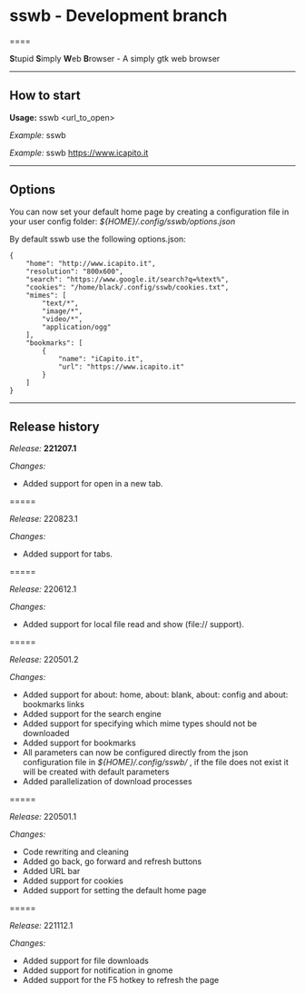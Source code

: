 # sswb - Development branch #
====

**S**tupid **S**imply **W**eb **B**rowser - A simply gtk web browser


-----
## How to start ##

**Usage:** sswb <url_to_open>

*Example:* sswb 
  
*Example:* sswb https://www.icapito.it

-----
## Options ##

You can now set your default home page by creating a configuration file in your user config folder: *${HOME}/.config/sswb/options.json*

By default sswb use the following options.json:

```
{
    "home": "http://www.icapito.it",
    "resolution": "800x600",
    "search": "https://www.google.it/search?q=%text%",
    "cookies": "/home/black/.config/sswb/cookies.txt",
    "mimes": [
        "text/*",
        "image/*",
        "video/*",
        "application/ogg"
    ],
    "bookmarks": [
        {
            "name": "iCapito.it",
            "url": "https://www.icapito.it"
        }
    ]
}
```

-----
## Release history ##

*Release:* **221207.1**

*Changes:*

  - Added support for open in a new tab.

=====

*Release:* 220823.1

*Changes:*

  - Added support for tabs.

=====

*Release:* 220612.1

*Changes:*

  - Added support for local file read and show (file:// support).

=====

*Release:* 220501.2

*Changes:*

  - Added support for about: home, about: blank, about: config and about: bookmarks links
  - Added support for the search engine
  - Added support for specifying which mime types should not be downloaded
  - Added support for bookmarks
  - All parameters can now be configured directly from the json configuration file in *${HOME}/.config/sswb/* , if the file does not exist it will be created with default parameters
  - Added parallelization of download processes
  
=====

*Release:* 220501.1

*Changes:*

  - Code rewriting and cleaning
  - Added go back, go forward and refresh buttons
  - Added URL bar
  - Added support for cookies
  - Added support for setting the default home page

=====

*Release:* 221112.1

*Changes:*

  - Added support for file downloads
  - Added support for notification in gnome
  - Added support for the F5 hotkey to refresh the page
  

